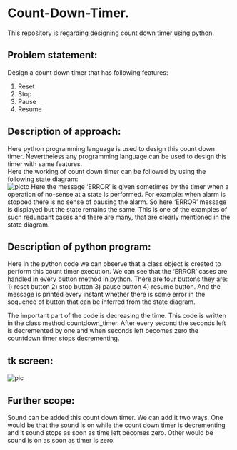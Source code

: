 # Count-Down-Timer.
This repository is regarding designing count down timer using python. <br/>

## Problem statement:
Design a count down timer that has following features:
1) Reset
2) Stop
3) Pause
4) Resume

## Description of approach:
Here python programming language is used to design this count down timer. Nevertheless any programming language can be used to design this timer with same features. <br/>
Here the working of count down timer can be followed by using the following state diagram: <br/>
![picto](https://github.com/112101011/Count-Down-Timer./assets/111628378/d8845daf-ce72-4fd9-92c3-402f53f2aaeb)
Here the message ‘ERROR’ is given sometimes by the timer when a operation of no-sense at a state is performed. For example: when alarm is stopped there is no sense of pausing the alarm. So here ‘ERROR’ message is displayed but the state remains the same. This is one of the examples of such redundant cases and there are many, that are clearly mentioned in the state diagram. 

## Description of python program:
Here in the python code we can observe that a class object is created to perform this count timer execution. We can see that the ‘ERROR’ cases are handled in every button method in python. There are four buttons they are: 1) reset button 2) stop button 3) pause button 4) resume button. And the message is printed every instant whether there is some error  in the sequence of button that can  be inferred from the state diagram.

The important part of the code is decreasing the time. This code is written in the class method countdown_timer. After every second the seconds left is decremented by one and when seconds left becomes zero the countdown timer stops decrementing.


## tk screen:
![pic](https://github.com/112101011/Count-Down-Timer./assets/111628378/9f1be835-1a2f-4541-9025-ce1f6fddce0c)

## Further scope:
Sound can be added this count down timer. We can add it two ways. One would be that the sound is on while the count down timer is decrementing and it sound stops as soon as time left becomes zero. Other would be sound is on as soon as timer is zero. 
